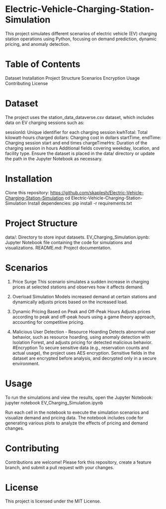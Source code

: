 # Electric-Vehicle-Charging-Station-Simulation
This project simulates different scenarios of electric vehicle (EV) charging station operations using Python, focusing on demand prediction, dynamic pricing, and anomaly detection.
# Table of Contents
Dataset
Installation
Project Structure
Scenarios
Encryption
Usage
Contributing
License
# Dataset
The project uses the station_data_dataverse.csv dataset, which includes data on EV charging sessions such as:

sessionId: Unique identifier for each charging session
kwhTotal: Total kilowatt-hours charged
dollars: Charging cost in dollars
startTime, endTime: Charging session start and end times
chargeTimeHrs: Duration of the charging session in hours
Additional fields covering weekday, location, and facility type.
Ensure the dataset is placed in the data/ directory or update the path in the Jupyter Notebook as necessary.

# Installation
Clone this repository:
https://github.com/skaplesh/Electric-Vehicle-Charging-Station-Simulation
cd Electric-Vehicle-Charging-Station-Simulation
Install dependencies:
pip install -r requirements.txt
# Project Structure
data/: Directory to store input datasets.
EV_Charging_Simulation.ipynb: Jupyter Notebook file containing the code for simulations and visualizations.
README.md: Project documentation.
# Scenarios
1. Price Surge
This scenario simulates a sudden increase in charging prices at selected stations and observes how it affects demand.

2. Overload Simulation
Models increased demand at certain stations and dynamically adjusts prices based on the increased load.

3. Dynamic Pricing Based on Peak and Off-Peak Hours
Adjusts prices according to peak and off-peak hours using a game theory approach, accounting for competitive pricing.

4. Malicious User Detection - Resource Hoarding
Detects abnormal user behavior, such as resource hoarding, using anomaly detection with Isolation Forest, and adjusts pricing for detected malicious behavior.
#Encryption
To secure sensitive data (e.g., reservation counts and actual usage), the project uses AES encryption. Sensitive fields in the dataset are encrypted before analysis, and decrypted only in a secure environment.

# Usage
To run the simulations and view the results, open the Jupyter Notebook:
jupyter notebook EV_Charging_Simulation.ipynb

Run each cell in the notebook to execute the simulation scenarios and visualize demand and pricing data. The notebook includes code for generating various plots to analyze the effects of pricing and demand changes.

# Contributing
Contributions are welcome! Please fork this repository, create a feature branch, and submit a pull request with your changes.

# License
This project is licensed under the MIT License.
